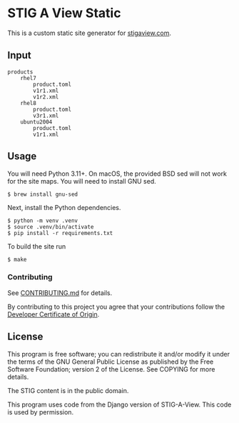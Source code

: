 # STIG A View Static
This is a custom static site generator for [stigaview.com](https://stigaview.com).

## Input
```
products
    rhel7
        product.toml
        v1r1.xml
        v1r2.xml
    rhel8
        product.toml
        v3r1.xml
    ubuntu2004
        product.toml
        v1r1.xml
```

## Usage
You will need Python 3.11+.
On macOS, the provided BSD sed will not work for the site maps.
You will need to install GNU sed.

```
$ brew install gnu-sed
```

Next, install the Python dependencies.

```
$ python -m venv .venv
$ source .venv/bin/activate
$ pip install -r requirements.txt
```

To build the site run
```
$ make
```


### Contributing
See [CONTRIBUTING.md](CONTRIBUTING.md) for details.

By contributing to this project you agree that your contributions follow the [Developer Certificate of Origin](https://developercertificate.org/).


## License
This program is free software; you can redistribute it and/or modify
it under the terms of the GNU General Public License as published by
the Free Software Foundation; version 2 of the License.
See COPYING for more details.

The STIG content is in the public domain.

This program uses code from the Django version of STIG-A-View.
This code is used by permission.
